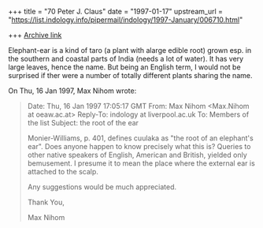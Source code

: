 +++
title = "70 Peter J. Claus"
date = "1997-01-17"
upstream_url = "https://list.indology.info/pipermail/indology/1997-January/006710.html"

+++
[Archive link](https://list.indology.info/pipermail/indology/1997-January/006710.html)

Elephant-ear is a kind of taro (a plant with alarge edible root) grown
esp. in the southern and coastal parts of India (needs a lot of water). It
has very large leaves, hence the name.  But being an English term, I would
not be surprised if ther were a number of totally different plants sharing
the name.


On Thu, 16 Jan 1997, Max Nihom wrote:

> Date: Thu, 16 Jan 1997 17:05:17 GMT
> From: Max Nihom <Max.Nihom at oeaw.ac.at>
> Reply-To: indology at liverpool.ac.uk
> To: Members of the list <indology at liverpool.ac.uk>
> Subject: the root of the ear
> 
> Monier-Williams, p. 401, defines cuulaka as "the root of an elephant's ear". 
> Does anyone happen to know precisely what this is? Queries to other native 
> speakers of English, American and British, yielded only bemusement. I 
> presume it to mean the place where the external ear is attached to the scalp. 
> 
> Any suggestions would be much appreciated.
> 
> Thank You,
> 
> 
> Max Nihom
> 
> 
> 





